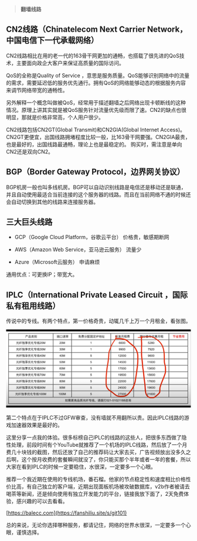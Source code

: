 >**翻墙线路**


## CN2线路（Chinatelecom Next Carrier Network，中国电信下一代承载网络）  


CN2线路相比在用的老一代的163骨干网更加的通畅，也搭载了很先进的QoS技术，主要面向政企大客户来保证高质量的国际访问。  


QoS的全称是Quality of Service ，意思是服务质量。QoS能够识别网络中的流量的需求，需要延迟低的服务优先通行。拥有QoS的网络能够动态的根据服务内容来调节网络带宽的通畅性。  


另外解释一个概念叫做被QoS，经常用于描述翻墙之后网络出现卡顿断线的这种情况。原理上讲其实就是被QoS服务针对流量优先级而限了速。CN2的缺点也很明显，那就是价格非常高，个人用户很少。  


CN2线路包括CN2GT(Global Transmit)和CN2GIA(Global Internet Access)。CN2GT更便宜，出国线路拥堵程度比较一般，比163骨干网要强。CN2GIA最贵，也是最好的，出国线路最通畅，理论上也是最稳定的。
购买时，需注意是单向CN2还是双向CN2。  


## BGP（Border Gateway Protocol，边界网关协议）  


BGP机房一般也叫多线机房。BGP可以自动识别线路是电信还是移动还是联通，并且自动使用最适合当前连接的这个服务器的线路。而且在当前网络不通的时候还会自动切换到其他的线路来连接服务器。  


## 三大巨头线路  


- GCP（Google Cloud Platform，谷歌云平台）
  价格贵，敏感期断网

  
- AWS（Amazon Web Service，亚马逊云服务）
  流量少

  
- Azure（Microsoft云服务）
  申请麻烦


通用优点：可更换IP；带宽大。  



## IPLC（International Private Leased Circuit ，国际私有租用线路）  


传说中的专线。有两个特点，第一价格奇贵，动辄几千上万一个月租金，看张图。  


<img src="https://github.com/kxswbj/Hardcore-over-the-wall/blob/main/images/3-1.png" alt="Image" width="900" height="auto">  


第二个特点在于IPLC不过GFW审查，没有墙就不用翻所以贵。因此IPLC线路的游戏加速器效果是最好的。  


这里分享一点我的体验。很多标榜自己IPLC的线路的这些人，把很多东西做了隐性处理，前段时间有个YouTube就推荐了一个机场的IPLC线路，然后放了一个月费几十块钱的截图，然后还放了自己的推荐码让大家去买，广告视频放出没多久之后啊，这个按月收费的套餐瞬间就没了，你只能买那个半年或者一年的套餐，所以大家在看到IPLC的时候一定要稳住，水很深，一定要多一个心眼。    


推荐一个我近期在使用的专线机场，番石榴。他家的节点稳定性和速度相比价格性价比高，有自己独立的客户端，近期出现面板机场被攻破数据库，v2b作者被请去喝茶等新闻，还是倾向使用有独立开发能力的平台，链接我放下面了，2天免费体验，感兴趣的可以去看看。  


[https://balecc.com](https://fanshiliu.site/s/git101)  


总的来说，无论你选择哪种服务，都请记住，网络的世界水很深，一定要多一个心眼，谨慎选择。
